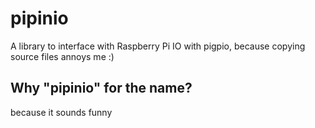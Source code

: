 # pipinio
A library to interface with Raspberry Pi IO with pigpio, because copying source files annoys me :)
## Why "pipinio" for the name?
because it sounds funny